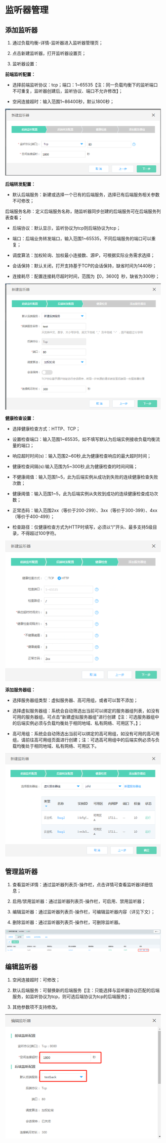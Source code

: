 # 监听器管理

## 添加监听器

1. 通过负载均衡-详情-监听器进入监听器管理页；

2. 点击新建监听器，打开监听器设置页；

3. 监听器设置：
	
**前端监听配置：**
	
- 选择前端监听协议：tcp；端口：1~65535【注：同一负载均衡下的监听端口不可重复，监听器创建后，监听协议、端口不允许修改】；	

- 空闲连接超时：输入范围1~86400秒，默认1800秒；

![NLB前端监听配置](../../../../image/Networking/NLB/NLB-022.png)

**后端转发配置：**

- 默认后端服务：新建或选择一个已有的后端服务，选择已有后端服务相关参数不可修改；
	
后端服务名称：定义后端服务名称，随监听器同步创建的后端服务可在后端服务列表查看；	
	
- 后端协议：默认显示，监听协议为tcp则后端协议为tcp；
	
- 端口：后端业务转发端口，输入范围1~65535，不同后端服务的端口可以重复；
	
- 调度算法：加权轮询、加权最小连接数、源IP，可根据实际业务需求选择；

- 会话保持：默认关闭，打开支持基于TCP的会话保持，缺省时间为1440秒；	
	
- 连接耗尽：配置连接耗尽超时时间，范围为【0，3600】秒，缺省为300秒；	
	
![NLB后端转发配置](../../../../image/Networking/NLB/NLB-023.png)	

**健康检查设置：**

- 选择健康检查方式：HTTP、TCP；
	
- 设置检查端口：输入范围1~65535，如不填写默认为后端实例接收负载均衡流量的端口；
	
- 响应超时时间(s)：输入范围2~60秒,此为健康检查响应的最大超时时间；
	
- 健康检查间隔(s):输入范围为5~300秒,此为健康检查的时间间隔；
	
- 不健康阈值：输入范围1~5，此为后端实例从成功到失败的连续健康检查失败次数；
	
- 健康阈值：输入范围1~5，此为后端实例从失败到成功的连续健康检查成功次数；
	
- 正常态码：输入范围2xx（等价于200-299）、3xx（等价于300-399）、4xx（等价于400-499）；
	
- 检查路径：仅健康检查方式为HTTP时填写，必须以“/”开头、最多支持5级目录，不得超过100字符。

![NLB健康检查设置](../../../../image/Networking/NLB/NLB-029.png)

**添加服务器组：**

- 选择服务器组类型：虚拟服务器、高可用组，或者可以暂不添加；
	
- 选择虚拟服务器组：系统会自动筛选出当前可以绑定的服务器组列表，如没有可用的服务器组，可点击“新建虚拟服务器组”进行创建【注：可选服务器组中的后端实例必须与负载均衡处于相同地域、私有网络、可用区下。】；	

- 高可用组：系统会自动筛选出当前可以绑定的高可用组，如没有可用的高可用组，请前往高可用组页面进行创建；注：可选高可用组中的后端实例必须与负载均衡处于相同地域、私有网络、可用区下。

![NLB添加服务器组](../../../../image/Networking/NLB/NLB-030.png)


## 管理监听器

1. 查看监听详情：通过监听器列表页-操作栏，点击详情可查看监听器详细信息；

2. 启用/禁用监听器：通过监听器列表页-操作栏，可启用、禁用监听器；

3. 编辑监听器：通过监听器列表页-操作栏，可编辑监听器内容（详见下文）；

4. 删除监听器：通过监听器列表页-操作栏，可删除监听器。

![NLB管理监听器](../../../../image/Networking/NLB/NLB-Listener-Mgm.png)
	
## 编辑监听器


1. 空闲连接超时：可修改；

2. 默认后端服务：可替换新的后端服务【注：只能选择与监听器协议匹配的后端服务，如监听协议为tcp，则可选后端协议为tcp的后端服务】；

3. 其他参数项不支持修改。

![NLB编辑监听器](../../../../image/Networking/NLB/NLB-Listener-Edit.png)
	


